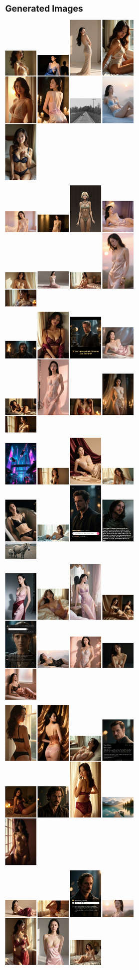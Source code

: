 # Generated Images



<img src="2025_08_31_01.webp" width="100"/> <img src="2025_08_31_02.webp" width="100"/> <img src="2025_08_31_03.webp" width="100"/> <img src="2025_08_31_04.webp" width="100"/> <img src="2025_08_31_05.webp" width="100"/> <img src="2025_08_31_06.webp" width="100"/> <img src="2025_08_31_07.webp" width="100"/> <img src="2025_08_31_08.webp" width="100"/> <img src="2025_08_31_09.webp" width="100"/>

<img src="2025_08_31_10.webp" width="100"/> <img src="2025_08_31_11.webp" width="100"/> <img src="2025_08_31_12.webp" width="100"/> <img src="2025_08_31_13.webp" width="100"/> <img src="2025_08_31_14.webp" width="100"/> <img src="2025_08_31_15.webp" width="100"/> <img src="2025_08_31_16.webp" width="100"/> <img src="2025_08_31_17.webp" width="100"/> <img src="2025_08_31_18.webp" width="100"/>

<img src="2025_08_31_19.webp" width="100"/> <img src="2025_08_31_20.webp" width="100"/> <img src="2025_08_31_21.webp" width="100"/> <img src="2025_08_31_22.webp" width="100"/> <img src="2025_08_31_23.webp" width="100"/> <img src="2025_08_31_24.webp" width="100"/> <img src="2025_08_31_25.webp" width="100"/> <img src="2025_08_31_26.webp" width="100"/> <img src="2025_08_31_27.webp" width="100"/>

<img src="2025_08_31_28.webp" width="100"/> <img src="2025_08_31_29.webp" width="100"/> <img src="2025_08_31_30.webp" width="100"/> <img src="2025_08_31_31.webp" width="100"/> <img src="2025_08_31_32.webp" width="100"/> <img src="2025_08_31_33.webp" width="100"/> <img src="2025_08_31_34.webp" width="100"/> <img src="2025_08_31_35.webp" width="100"/> <img src="2025_08_31_36.webp" width="100"/>

<img src="2025_08_31_37.webp" width="100"/> <img src="2025_08_31_38.webp" width="100"/> <img src="2025_08_31_39.webp" width="100"/> <img src="2025_08_31_40.webp" width="100"/> <img src="2025_08_31_41.webp" width="100"/> <img src="2025_08_31_42.webp" width="100"/> <img src="2025_08_31_43.webp" width="100"/> <img src="2025_08_31_44.webp" width="100"/> <img src="2025_08_31_45.webp" width="100"/>

<img src="2025_08_31_46.webp" width="100"/> <img src="2025_08_31_47.webp" width="100"/> <img src="2025_08_31_48.webp" width="100"/> <img src="2025_08_31_49.webp" width="100"/> <img src="2025_08_31_50.webp" width="100"/> <img src="2025_08_31_51.webp" width="100"/> <img src="2025_08_31_52.webp" width="100"/> <img src="2025_08_31_53.webp" width="100"/> <img src="2025_08_31_54.webp" width="100"/>

<img src="2025_08_31_55.webp" width="100"/> <img src="2025_08_31_56.webp" width="100"/> <img src="2025_08_31_57.webp" width="100"/> <img src="2025_08_31_58.webp" width="100"/> <img src="2025_08_31_59.webp" width="100"/> <img src="2025_08_31_60.webp" width="100"/> <img src="2025_08_31_61.webp" width="100"/>